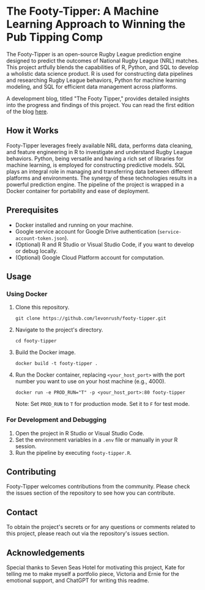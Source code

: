# The Footy-Tipper: A Machine Learning Approach to Winning the Pub Tipping Comp

The Footy-Tipper is an open-source Rugby League prediction engine designed to predict the outcomes of National Rugby League (NRL) matches. This project artfully blends the capabilities of R, Python, and SQL to develop a wholistic data science product. R is used for constructing data pipelines and researching Rugby League behaviors, Python for machine learning modeling, and SQL for efficient data management across platforms.

A development blog, titled "The Footy Tipper," provides detailed insights into the progress and findings of this project. You can read the first edition of the blog [here](https://medium.com/@levonrush/the-footy-tipper-a-machine-learning-approach-to-winning-the-pub-tipping-comp-dc07a7325292).

## How it Works

Footy-Tipper leverages freely available NRL data, performs data cleaning, and feature engineering in R to investigate and understand Rugby League behaviors. Python, being versatile and having a rich set of libraries for machine learning, is employed for constructing predictive models. SQL plays an integral role in managing and transferring data between different platforms and environments. The synergy of these technologies results in a powerful prediction engine. The pipeline of the project is wrapped in a Docker container for portability and ease of deployment.

## Prerequisites

- Docker installed and running on your machine.
- Google service account for Google Drive authentication (`service-account-token.json`).
- (Optional) R and R Studio or Visual Studio Code, if you want to develop or debug locally.
- (Optional) Google Cloud Platform account for computation.

## Usage

### Using Docker

1. Clone this repository.
    ```
    git clone https://github.com/levonrush/footy-tipper.git
    ```

2. Navigate to the project's directory.
    ```
    cd footy-tipper
    ```

3. Build the Docker image.
    ```
    docker build -t footy-tipper .
    ```

4. Run the Docker container, replacing `<your_host_port>` with the port number you want to use on your host machine (e.g., 4000).
    ```
    docker run -e PROD_RUN="T" -p <your_host_port>:80 footy-tipper
    ```
    Note: Set `PROD_RUN` to `T` for production mode. Set it to `F` for test mode.

### For Development and Debugging

1. Open the project in R Studio or Visual Studio Code.
2. Set the environment variables in a `.env` file or manually in your R session.
3. Run the pipeline by executing `footy-tipper.R`.

## Contributing

Footy-Tipper welcomes contributions from the community. Please check the issues section of the repository to see how you can contribute.

## Contact

To obtain the project's secrets or for any questions or comments related to this project, please reach out via the repository's issues section.

## Acknowledgements
Special thanks to Seven Seas Hotel for motivating this project, Kate for telling me to make myself a portfolio piece, Victoria and Ernie for the emotional support, and ChatGPT for writing this readme.
